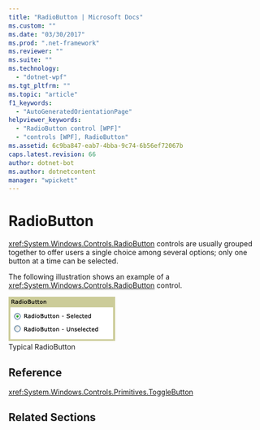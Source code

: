 ```yaml
---
title: "RadioButton | Microsoft Docs"
ms.custom: ""
ms.date: "03/30/2017"
ms.prod: ".net-framework"
ms.reviewer: ""
ms.suite: ""
ms.technology: 
  - "dotnet-wpf"
ms.tgt_pltfrm: ""
ms.topic: "article"
f1_keywords: 
  - "AutoGeneratedOrientationPage"
helpviewer_keywords: 
  - "RadioButton control [WPF]"
  - "controls [WPF], RadioButton"
ms.assetid: 6c9ba847-eab7-4bba-9c74-6b56ef72067b
caps.latest.revision: 66
author: dotnet-bot
ms.author: dotnetcontent
manager: "wpickett"
---
```

# RadioButton
<xref:System.Windows.Controls.RadioButton> controls are usually grouped together to offer users a single choice among several options; only one button at a time can be selected.  
  
 The following illustration shows an example of a <xref:System.Windows.Controls.RadioButton> control.  
  
 ![Radio button states](../../../../docs/framework/wpf/controls/media/ss-ctl-radiobuttons.gif "SS_CTL_radiobuttons")  
Typical RadioButton  
  
## Reference  
 <xref:System.Windows.Controls.Primitives.ToggleButton>  
  
## Related Sections